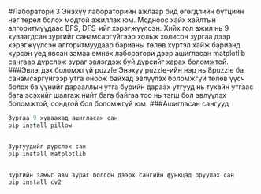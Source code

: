#Лаборатори 3
Энэхүү лабораторийн ажлаар бид өгөгдлийн бүтцийн нэг төрөл болох модтой ажиллах юм. Модноос хайх хайлтын алгоритмуудаас BFS, DFS-ийг хэрэгжүүлсэн. Хийх гол ажил нь 9 хуваагдсан зургийг санамсаргүйгээр хольж холисон зургаа дээр хэрэгжүүлсэн алгоритмуудаар барианы төлөв хүртэл хайж барианд хүрсэн үед явсан замаа өмнөх лаборатори дээр ашигласан matplotlib сангаар дүрслэж зураг эвлэгдэж буй дүрсийг харах боломжтой. 
###Эвлэгдэх боломжгүй puzzle
Энэхүү puzzle-ийн нэр нь 8puzzle ба санамсаргүйгээр утга оноож байхад эвлүүлэх боломжгүй төлөв үүсч болох ба үүнийг дарааллын утга бүрийн дараах утгууд нь тухайн утгаас бага эсэхийг шалгаж нийт бага байгаа тоо нь тэгш бол эвлүүлэх боломжтой, сондгой бол боломжгүй юм.
###Ашигласан сангууд
```python
Зургаа 9 хуваахад ашигласан сан
pip install pillow


Зургуудийг дүрслэх сан
pip install matplotlib


Зургийн замыг авч зураг болгон дээрх сангийн функцэд оруулах сан
pip install cv2
```